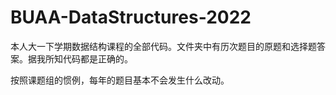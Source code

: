 # BUAA-DataStructures-2022

本人大一下学期数据结构课程的全部代码。文件夹中有历次题目的原题和选择题答案。据我所知代码都是正确的。

按照课题组的惯例，每年的题目基本不会发生什么改动。
